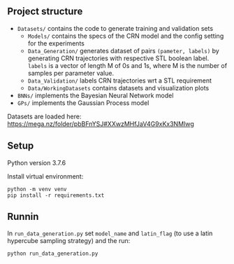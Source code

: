 
## Project structure

- `Datasets/` contains the code to generate training and validation sets
    - `Models/` contains the specs of the CRN model and the config setting for the experiments
    - `Data_Generation/` generates dataset of pairs `(pameter, labels)` by generating CRN trajectories with respective STL boolean label. `labels` is a vector of length M of 0s and 1s, where M is the number of samples per parameter value.
    - `Data_Validation/` labels CRN trajectories wrt a STL requirement
    - `Data/WorkingDatasets` contains datasets and visualization plots
- `BNNs/` implements the Bayesian Neural Network model
- `GPs/` implements the Gaussian Process model

Datasets are loaded here: https://mega.nz/folder/pbBFnYSJ#XXwzMHfJaV4G9xKx3NMIwg

## Setup

Python version 3.7.6

Install virtual environment:
```
python -m venv venv
pip install -r requirements.txt
```

## Runnin

In `run_data_generation.py` set `model_name` and `latin_flag` (to use a latin hypercube sampling strategy) and the run:

`python run_data_generation.py`
